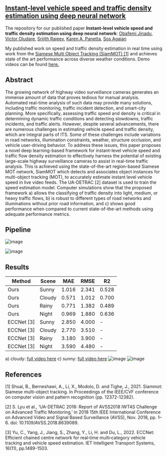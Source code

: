 ## [Instant-level vehicle speed and traffic density estimation using deep neural network](https://www.spiedigitallibrary.org/conference-proceedings-of-spie/12526/125260J/Instant-level-vehicle-speed-and-traffic-density-estimation-using-deep/10.1117/12.2663643.short#_=_)

The repository for our published paper **Instant-level vehicle speed and traffic density estimation using deep neural network**: [Obafemi Jinadu](https://femi-jinadu.github.io/), [Victor Oludare](https://scholar.google.com/citations?user=RlbR3EgAAAAJ&hl=en), [Srijith Rajeev](https://scholar.google.com/citations?user=9vac4DkAAAAJ&hl=en), [Karen A. Panetta](https://scholar.google.com/citations?user=nsOodtAAAAAJ&hl=en), [Sos Agaian](https://scholar.google.com/citations?user=FazfMZMAAAAJ&hl=en)

My published work on speed and traffic density estimation in real time using work from the [Siamese Multi Object Tracking (SiamMOT) [1]](https://openaccess.thecvf.com/content/CVPR2021/papers/Shuai_SiamMOT_Siamese_Multi-Object_Tracking_CVPR_2021_paper.pdf) and achieves state of the art performance across diverse weather conditions. Demo videos can be found [here.](https://tufts.box.com/s/bsxwddo6g00y76wfcdof2lw9jdu59gm1)

## Abstract
The growing network of highway video surveillance cameras generates an immense amount of data that proves tedious for manual analysis. Automated real-time analysis of such data may provide many solutions, including traffic monitoring, traffic incident detection, and smart-city planning. More specifically, assessing traffic speed and density is critical in determining dynamic traffic conditions and detecting slowdowns, traffic incidents, and traffic alerts. However, despite several advancements, there are numerous challenges in estimating vehicle speed and traffic density, which are integral parts of ITS. Some of these challenges include variations in road networks, illumination constraints, weather, structure occlusion, and vehicle user-driving behavior. To address these issues, this paper proposes a novel deep learning-based framework for instant-level vehicle speed and traffic flow density estimation to effectively harness the potential of existing large-scale highway surveillance cameras to assist in real-time traffic analysis. This is achieved using the state-of-the-art region-based Siamese MOT network, SiamMOT which detects and associates object instances for multi-object tracking (MOT), to accurately estimate instant level vehicle speed in live video feeds. The UA-DETRAC [2] dataset is used to train the speed estimation model. Computer simulations show that the proposed framework a) allows the classifying of traffic density into light, medium, or heavy traffic flows, b) is robust to different types of road networks and illuminations without prior road information, and c) shows good performance when compared to current state-of-the-art methods using adequate performance metrics. 


## Pipeline
![image](https://github.com/Obafemi-Jinadu/Speed-and-traffic-density-estimation/blob/635e72b64bf718743fe210be4cf16cd3e1fbd793/speed%20est1.png)

![image](https://github.com/Obafemi-Jinadu/Speed-and-traffic-density-estimation/blob/4d4cc35fe3154b517598250ea0542cb8d3c50b23/speedest2.png)


## Results
 | Method | Scene | MAE| RMSE| R2|
| ---| --- | --- | --- |--- |
| Ours|Sunny| 1.016|2.341|0.528|
|  Ours  |Cloudy|0.571|1.012|0.700|
| Ours |Rainy|0.771|1.382|0.489|
| Ours  |Night|0.969|1.880|0.636|
|ECCNet [3]|Sunny|	2.850|	4.000|	-|
|ECCNet [3]|Cloudy|2.770|	3.510|	-|
|ECCNet [3]|Rainy|	3.180|	3.900|	-|
|ECCNet [3]|Night	|3.590	|4.480|	-|

a) cloudy: [full video here](https://tufts.app.box.com/s/bsxwddo6g00y76wfcdof2lw9jdu59gm1/file/1193902776245)
c) sunny: [full video here](https://tufts.app.box.com/s/bsxwddo6g00y76wfcdof2lw9jdu59gm1/file/1194070657007)
![image](https://github.com/Obafemi-Jinadu/Speed-and-traffic-density-estimation/blob/e238c7dc532741c72eda3ac5a6791f2d75b95771/speedresult1.png)
![image](https://github.com/Obafemi-Jinadu/Speed-and-traffic-density-estimation/blob/f6f59e31b4a696f53410ecb9958cb223f8abde1c/spedestres2.png)

## References
[1] 	Shuai, B., Berneshawi, A., Li, X., Modolo, D. and Tighe, J., 2021. Siammot: Siamese multi-object tracking. In Proceedings of the IEEE/CVF conference on computer vision and pattern recognition (pp. 12372-12382). 

[2] S. Lyu et al., ‘UA-DETRAC 2018: Report of AVSS2018 IWT4S Challenge on Advanced Traffic Monitoring,’ in 2018 15th IEEE International Conference on Advanced Video and Signal Based Surveillance (AVSS), Nov. 2018, pp. 1–6. doi: 10.1109/AVSS.2018.8639089. 

[3] Yu, C., Yang, J., Jiang, S., Zhang, Y., Li, H. and Du, L., 2022. ECCNet: Efficient chained centre network for real‐time multi‐category vehicle tracking and vehicle speed estimation. IET Intelligent Transport Systems, 16(11), pp.1489-1503. 



